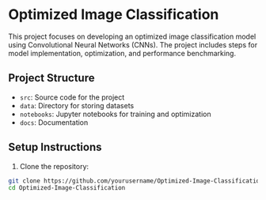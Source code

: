 # Optimized Image Classification

This project focuses on developing an optimized image classification model using Convolutional Neural Networks (CNNs). The project includes steps for model implementation, optimization, and performance benchmarking.

## Project Structure

- `src`: Source code for the project
- `data`: Directory for storing datasets
- `notebooks`: Jupyter notebooks for training and optimization
- `docs`: Documentation

## Setup Instructions

1. Clone the repository:

```bash
git clone https://github.com/yourusername/Optimized-Image-Classification.git
cd Optimized-Image-Classification

